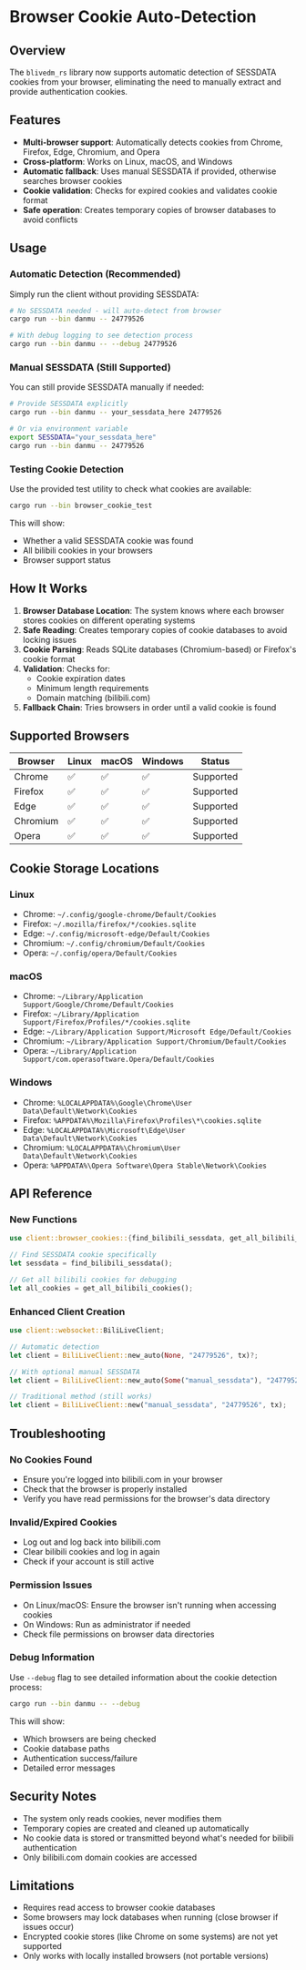 # Browser Cookie Auto-Detection

## Overview

The `blivedm_rs` library now supports automatic detection of SESSDATA cookies from your browser, eliminating the need to manually extract and provide authentication cookies.

## Features

- **Multi-browser support**: Automatically detects cookies from Chrome, Firefox, Edge, Chromium, and Opera
- **Cross-platform**: Works on Linux, macOS, and Windows
- **Automatic fallback**: Uses manual SESSDATA if provided, otherwise searches browser cookies
- **Cookie validation**: Checks for expired cookies and validates cookie format
- **Safe operation**: Creates temporary copies of browser databases to avoid conflicts

## Usage

### Automatic Detection (Recommended)

Simply run the client without providing SESSDATA:

```bash
# No SESSDATA needed - will auto-detect from browser
cargo run --bin danmu -- 24779526

# With debug logging to see detection process
cargo run --bin danmu -- --debug 24779526
```

### Manual SESSDATA (Still Supported)

You can still provide SESSDATA manually if needed:

```bash
# Provide SESSDATA explicitly
cargo run --bin danmu -- your_sessdata_here 24779526

# Or via environment variable
export SESSDATA="your_sessdata_here"
cargo run --bin danmu -- 24779526
```

### Testing Cookie Detection

Use the provided test utility to check what cookies are available:

```bash
cargo run --bin browser_cookie_test
```

This will show:
- Whether a valid SESSDATA cookie was found
- All bilibili cookies in your browsers
- Browser support status

## How It Works

1. **Browser Database Location**: The system knows where each browser stores cookies on different operating systems
2. **Safe Reading**: Creates temporary copies of cookie databases to avoid locking issues
3. **Cookie Parsing**: Reads SQLite databases (Chromium-based) or Firefox's cookie format
4. **Validation**: Checks for:
   - Cookie expiration dates
   - Minimum length requirements
   - Domain matching (bilibili.com)
5. **Fallback Chain**: Tries browsers in order until a valid cookie is found

## Supported Browsers

| Browser   | Linux | macOS | Windows | Status |
|-----------|-------|--------|---------|---------|
| Chrome    | ✅     | ✅      | ✅       | Supported |
| Firefox   | ✅     | ✅      | ✅       | Supported |
| Edge      | ✅     | ✅      | ✅       | Supported |
| Chromium  | ✅     | ✅      | ✅       | Supported |
| Opera     | ✅     | ✅      | ✅       | Supported |

## Cookie Storage Locations

### Linux
- Chrome: `~/.config/google-chrome/Default/Cookies`
- Firefox: `~/.mozilla/firefox/*/cookies.sqlite`
- Edge: `~/.config/microsoft-edge/Default/Cookies`
- Chromium: `~/.config/chromium/Default/Cookies`
- Opera: `~/.config/opera/Default/Cookies`

### macOS
- Chrome: `~/Library/Application Support/Google/Chrome/Default/Cookies`
- Firefox: `~/Library/Application Support/Firefox/Profiles/*/cookies.sqlite`
- Edge: `~/Library/Application Support/Microsoft Edge/Default/Cookies`
- Chromium: `~/Library/Application Support/Chromium/Default/Cookies`
- Opera: `~/Library/Application Support/com.operasoftware.Opera/Default/Cookies`

### Windows
- Chrome: `%LOCALAPPDATA%\Google\Chrome\User Data\Default\Network\Cookies`
- Firefox: `%APPDATA%\Mozilla\Firefox\Profiles\*\cookies.sqlite`
- Edge: `%LOCALAPPDATA%\Microsoft\Edge\User Data\Default\Network\Cookies`
- Chromium: `%LOCALAPPDATA%\Chromium\User Data\Default\Network\Cookies`
- Opera: `%APPDATA%\Opera Software\Opera Stable\Network\Cookies`

## API Reference

### New Functions

```rust
use client::browser_cookies::{find_bilibili_sessdata, get_all_bilibili_cookies};

// Find SESSDATA cookie specifically
let sessdata = find_bilibili_sessdata();

// Get all bilibili cookies for debugging
let all_cookies = get_all_bilibili_cookies();
```

### Enhanced Client Creation

```rust
use client::websocket::BiliLiveClient;

// Automatic detection
let client = BiliLiveClient::new_auto(None, "24779526", tx)?;

// With optional manual SESSDATA
let client = BiliLiveClient::new_auto(Some("manual_sessdata"), "24779526", tx)?;

// Traditional method (still works)
let client = BiliLiveClient::new("manual_sessdata", "24779526", tx);
```

## Troubleshooting

### No Cookies Found
- Ensure you're logged into bilibili.com in your browser
- Check that the browser is properly installed
- Verify you have read permissions for the browser's data directory

### Invalid/Expired Cookies
- Log out and log back into bilibili.com
- Clear bilibili cookies and log in again
- Check if your account is still active

### Permission Issues
- On Linux/macOS: Ensure the browser isn't running when accessing cookies
- On Windows: Run as administrator if needed
- Check file permissions on browser data directories

### Debug Information
Use `--debug` flag to see detailed information about the cookie detection process:

```bash
cargo run --bin danmu -- --debug
```

This will show:
- Which browsers are being checked
- Cookie database paths
- Authentication success/failure
- Detailed error messages

## Security Notes

- The system only reads cookies, never modifies them
- Temporary copies are created and cleaned up automatically
- No cookie data is stored or transmitted beyond what's needed for bilibili authentication
- Only bilibili.com domain cookies are accessed

## Limitations

- Requires read access to browser cookie databases
- Some browsers may lock databases when running (close browser if issues occur)
- Encrypted cookie stores (like Chrome on some systems) are not yet supported
- Only works with locally installed browsers (not portable versions)
